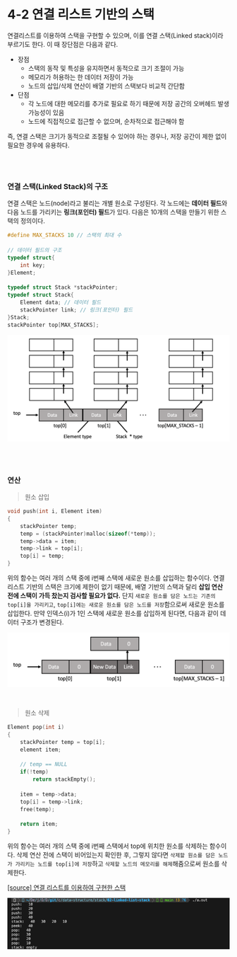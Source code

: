 # 4-2 연결 리스트 기반의 스택

연결리스트를 이용하여 스택을 구현할 수 있으며, 이를 연결 스택(Linked stack)이라 부르기도 한다. 이 때 장단점은 다음과 같다.

- 장점
    - 스택의 동작 및 특성을 유지하면서 동적으로 크기 조절이 가능
    - 메모리가 허용하는 한 데이터 저장이 가능
    - 노드의 삽입/삭제 연산이 배열 기반의 스택보다 비교적 간단함
- 단점
    - 각 노드에 대한 메모리를 추가로 필요로 하기 때문에 저장 공간의 오버헤드 발생 가능성이 있음
    - 노드에 직접적으로 접근할 수 없으며, 순차적으로 접근해야 함

즉, 연결 스택은 크기가 동적으로 조절될 수 있어야 하는 경우나, 저장 공간이 제한 없이 필요한 경우에 유용하다.

<br><br>

### 연결 스택(Linked Stack)의 구조

연결 스택은 노드(node)라고 불리는 개별 원소로 구성된다. 각 노드에는 **데이터 필드**와 다음 노드를 가리키는 **링크(포인터) 필드**가 있다. 다음은 10개의 스택을 만들기 위한 스택의 정의이다.

```c
#define MAX_STACKS 10 // 스택의 최대 수

// 데이터 필드의 구조
typedef struct{
    int key;
}Element;

typedef struct Stack *stackPointer;
typedef struct Stack{
    Element data; // 데이터 필드
    stackPointer link; // 링크(포인터) 필드
}Stack;
stackPointer top[MAX_STACKS];
```

![img](./img/linked_list_stack_struct.png)

<br><br>

### 연산

> 원소 삽입

```c
void push(int i, Element item)
{
    stackPointer temp;
    temp = (stackPointer)malloc(sizeof(*temp));
    temp->data = item;
    temp->link = top[i];
    top[i] = temp;
}
```

위의 함수는 여러 개의 스택 중에 i번째 스택에 새로운 원소를 삽입하는 함수이다. 연결 리스트 기반의 스택은 크기에 제한이 없기 때문에, 배열 기반의 스택과 달리 **삽입 연산 전에 스택이 가득 찼는지 검사할 필요가 없다.** 단지 `새로운 원소를 담은 노드는 기존의 top[i]을 가리키고`, `top[i]에는 새로운 원소를 담은 노드를 저장`함으로써 새로운 원소를 삽입한다. 만약 인덱스(i)가 1인 스택에 새로운 원소를 삽입하게 된다면, 다음과 같이 데이터 구조가 변경된다.

![img](./img/linked_list_push.png)

<br>

> 원소 삭제

```c
Element pop(int i)
{
    stackPointer temp = top[i];
    element item;

    // temp == NULL
    if(!temp)
        return stackEmpty();

    item = temp->data;
    top[i] = temp->link;
    free(temp);

    return item;
}
```

위의 함수는 여러 개의 스택 중에 i번째 스택에서 top에 위치한 원소를 삭제하는 함수이다. 삭제 연산 전에 스택이 비어있는지 확인한 후, 그렇지 않다면 `삭제할 원소를 담은 노드가 가리키는 노드를 top[i]에 저장`하고 `삭제할 노드의 메모리를 해제`해줌으로써 원소를 삭제한다.

[[source] 연결 리스트를 이용하여 구현한 스택](./linked_stack.c)

![img](./img/linked_stack_c.png)